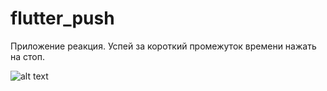 # flutter_push

Приложение реакция. Успей за короткий промежуток времени нажать на стоп.

![alt text](https://firebasestorage.googleapis.com/v0/b/mis-work-6cfa3.appspot.com/o/Screenshot_20220726-170857.jpg?alt=media&token=1781168f-b888-4cc0-9e68-97f7caf7949b)



